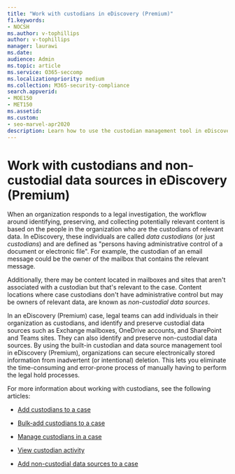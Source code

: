 ```yaml
---
title: "Work with custodians in eDiscovery (Premium)"
f1.keywords:
- NOCSH
ms.author: v-tophillips
author: v-tophillips
manager: laurawi
ms.date: 
audience: Admin
ms.topic: article
ms.service: O365-seccomp
ms.localizationpriority: medium
ms.collection: M365-security-compliance 
search.appverid: 
- MOE150
- MET150
ms.assetid: 
ms.custom:
- seo-marvel-apr2020
description: Learn how to use the custodian management tool in eDiscovery (Premium) to manage data for a legal case.
---
```


# Work with custodians and non-custodial data sources in eDiscovery (Premium)

When an organization responds to a legal investigation, the workflow around identifying, preserving, and collecting potentially relevant content is based on the people in the organization who are the custodians of relevant data. In eDiscovery, these individuals are called *data custodians* (or just *custodians*) and are defined as "persons having administrative control of a document or electronic file". For example, the custodian of an email message could be the owner of the mailbox that contains the relevant message.

Additionally, there may be content located in mailboxes and sites that aren't associated with a custodian but that's relevant to the case. Content locations where case custodians don't have administrative control but may be owners of relevant data, are known as *non-custodial data sources*.

In an eDiscovery (Premium) case, legal teams can add individuals in their organization as custodians, and  identify and preserve custodial data sources such as Exchange mailboxes, OneDrive accounts, and SharePoint and Teams sites. They can also identify and preserve non-custodial data sources. By using the built-in custodian and data source management tool in eDiscovery (Premium), organizations can secure electronically stored information from inadvertent (or intentional) deletion. This lets you eliminate the time-consuming and error-prone process of manually having to perform the legal hold processes.

For more information about working with custodians, see the following articles:

- [Add custodians to a case](add-custodians-to-case.md)

- [Bulk-add custodians to a case](bulk-add-custodians.md)

- [Manage custodians in a case](manage-new-custodians.md)

- [View custodian activity](view-custodian-activity.md)

- [Add non-custodial data sources to a case](non-custodial-data-sources.md)
